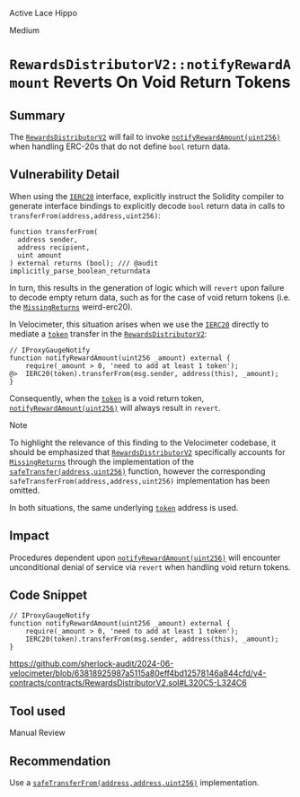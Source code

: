 Active Lace Hippo

Medium

# `RewardsDistributorV2::notifyRewardAmount` Reverts On Void Return Tokens

## Summary

The [`RewardsDistributorV2`](https://github.com/sherlock-audit/2024-06-velocimeter/blob/63818925987a5115a80eff4bd12578146a844cfd/v4-contracts/contracts/RewardsDistributorV2.sol) will fail to invoke [`notifyRewardAmount(uint256)`](https://github.com/sherlock-audit/2024-06-velocimeter/blob/63818925987a5115a80eff4bd12578146a844cfd/v4-contracts/contracts/RewardsDistributorV2.sol#L321C14-L321C49) when handling ERC-20s that do not define `bool` return data.

## Vulnerability Detail

When using the [`IERC20`](https://github.com/sherlock-audit/2024-06-velocimeter/blob/main/v4-contracts/contracts/interfaces/IERC20.sol) interface, explicitly instruct the Solidity compiler to generate interface bindings to explicitly decode `bool` return data in calls to `transferFrom(address,address,uint256)`:

```solidity
function transferFrom(
  address sender,
  address recipient,
  uint amount
) external returns (bool); /// @audit implicitly_parse_boolean_returndata
```

In turn, this results in the generation of logic which will `revert` upon failure to decode empty return data, such as for the case of void return tokens (i.e. the [`MissingReturns`](https://github.com/d-xo/weird-erc20/blob/main/src/MissingReturns.sol) weird-erc20).

In Velocimeter, this situation arises when we use the [`IERC20`](https://github.com/sherlock-audit/2024-06-velocimeter/blob/main/v4-contracts/contracts/interfaces/IERC20.sol) directly to mediate a [`token`](https://github.com/sherlock-audit/2024-06-velocimeter/blob/63818925987a5115a80eff4bd12578146a844cfd/v4-contracts/contracts/RewardsDistributorV2.sol#L43C20-L43C25) transfer in the [`RewardsDistributorV2`](https://github.com/sherlock-audit/2024-06-velocimeter/blob/63818925987a5115a80eff4bd12578146a844cfd/v4-contracts/contracts/RewardsDistributorV2.sol):

```solidity
// IProxyGaugeNotify
function notifyRewardAmount(uint256 _amount) external {
    require(_amount > 0, 'need to add at least 1 token');
@>  IERC20(token).transferFrom(msg.sender, address(this), _amount);
}
```

Consequently, when the [`token`](https://github.com/sherlock-audit/2024-06-velocimeter/blob/63818925987a5115a80eff4bd12578146a844cfd/v4-contracts/contracts/RewardsDistributorV2.sol#L43C20-L43C25) is a void return token, [`notifyRewardAmount(uint256)`](https://github.com/sherlock-audit/2024-06-velocimeter/blob/63818925987a5115a80eff4bd12578146a844cfd/v4-contracts/contracts/RewardsDistributorV2.sol#L321C14-L321C49) will always result in `revert`.

> [!NOTE]
> To highlight the relevance of this finding to the Velocimeter codebase, it should be emphasized that [`RewardsDistributorV2`](https://github.com/sherlock-audit/2024-06-velocimeter/blob/63818925987a5115a80eff4bd12578146a844cfd/v4-contracts/contracts/RewardsDistributorV2.sol) specifically accounts for [`MissingReturns`](https://github.com/d-xo/weird-erc20/blob/main/src/MissingReturns.sol) through the implementation of the [`safeTransfer(address,uint256)`](https://github.com/sherlock-audit/2024-06-velocimeter/blob/63818925987a5115a80eff4bd12578146a844cfd/v4-contracts/contracts/RewardsDistributorV2.sol#L332C5-L337C6) function, however the corresponding `safeTransferFrom(address,address,uint256)` implementation has been omitted.
>
> In both situations, the same underlying [`token`](https://github.com/sherlock-audit/2024-06-velocimeter/blob/63818925987a5115a80eff4bd12578146a844cfd/v4-contracts/contracts/RewardsDistributorV2.sol#L43C20-L43C25) address is used.

## Impact

Procedures dependent upon [`notifyRewardAmount(uint256)`](https://github.com/sherlock-audit/2024-06-velocimeter/blob/63818925987a5115a80eff4bd12578146a844cfd/v4-contracts/contracts/RewardsDistributorV2.sol#L321C14-L321C49) will encounter unconditional denial of service via `revert` when handling void return tokens.

## Code Snippet

```solidity
// IProxyGaugeNotify
function notifyRewardAmount(uint256 _amount) external {
    require(_amount > 0, 'need to add at least 1 token');
    IERC20(token).transferFrom(msg.sender, address(this), _amount);
}
```

https://github.com/sherlock-audit/2024-06-velocimeter/blob/63818925987a5115a80eff4bd12578146a844cfd/v4-contracts/contracts/RewardsDistributorV2.sol#L320C5-L324C6

## Tool used

Manual Review

## Recommendation

Use a [`safeTransferFrom(address,address,uint256)`](https://github.com/sherlock-audit/2024-06-velocimeter/blob/63818925987a5115a80eff4bd12578146a844cfd/v4-contracts/contracts/OptionTokenV4.sol#L762C5-L778C6) implementation.
